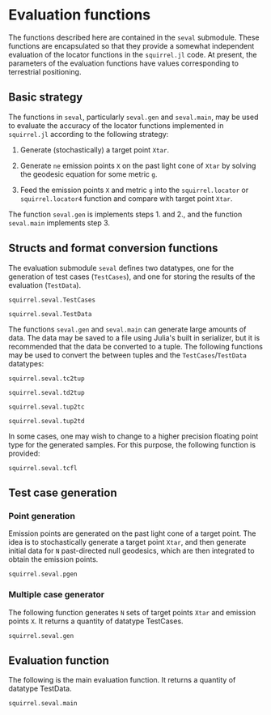 # Evaluation functions

The functions described here are contained in the `seval` submodule.
These functions are encapsulated so that they provide a somewhat
independent evaluation of the locator functions in the `squirrel.jl`
code. At present, the parameters of the evaluation functions have values
corresponding to terrestrial positioning.

## Basic strategy

The functions in `seval`, particularly `seval.gen` and `seval.main`, may
be used to evaluate the accuracy of the locator functions implemented in
`squirrel.jl` according to the following strategy:

1.  Generate (stochastically) a target point `Xtar`.

2.  Generate `ne` emission points `X` on the past light cone of `Xtar`
    by solving the geodesic equation for some metric `g`.

3.  Feed the emission points `X` and metric `g` into the
    `squirrel.locator` or `squirrel.locator4` function and compare with
    target point `Xtar`.

The function `seval.gen` is implements steps 1. and 2., and the function
`seval.main` implements step 3.

## Structs and format conversion functions

The evaluation submodule `seval` defines two datatypes, one for the
generation of test cases (`TestCases`), and one for storing the results
of the evaluation (`TestData`).

```@docs
squirrel.seval.TestCases
```

```@docs
squirrel.seval.TestData
```

The functions `seval.gen` and `seval.main` can generate large amounts of
data. The data may be saved to a file using Julia's built in serializer,
but it is recommended that the data be converted to a tuple. The following
functions may be used to convert the between tuples and the 
`TestCases`/`TestData` datatypes:

```@docs
squirrel.seval.tc2tup
```

```@docs
squirrel.seval.td2tup
```

```@docs
squirrel.seval.tup2tc
```

```@docs
squirrel.seval.tup2td
```

In some cases, one may wish to change to a higher precision floating point type for the generated samples. For this purpose, the following function is provided:

```@docs
squirrel.seval.tcfl
```

## Test case generation

### Point generation

Emission points are generated on the past light cone of a target point.
The idea is to stochastically generate a target point `Xtar`, and then
generate initial data for `N` past-directed null geodesics, which are
then integrated to obtain the emission points.

```@docs
squirrel.seval.pgen
```

### Multiple case generator

The following function generates `N` sets of target points `Xtar` and
emission points `X`. It returns a quantity of datatype TestCases.

```@docs
squirrel.seval.gen
```

## Evaluation function

The following is the main evaluation function. It returns a quantity of
datatype TestData.

```@docs
squirrel.seval.main
```
